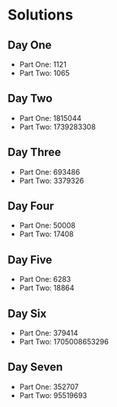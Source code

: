 # Solutions
## Day One
- Part One: 1121
- Part Two: 1065

## Day Two
- Part One: 1815044
- Part Two: 1739283308

## Day Three
- Part One: 693486
- Part Two: 3379326

## Day Four
- Part One: 50008
- Part Two: 17408

## Day Five
- Part One: 6283
- Part Two: 18864

## Day Six
- Part One: 379414
- Part Two: 1705008653296

## Day Seven
- Part One: 352707
- Part Two: 95519693
